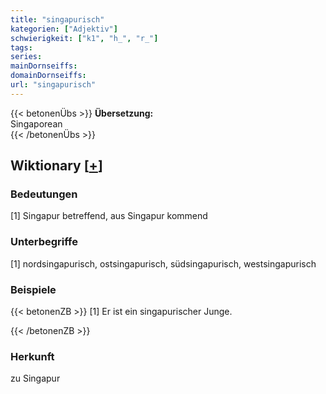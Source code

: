 ```yaml
---
title: "singapurisch"
kategorien: ["Adjektiv"]
schwierigkeit: ["k1", "h_", "r_"]
tags:
series:
mainDornseiffs:
domainDornseiffs:
url: "singapurisch"
---
```


{{< betonenÜbs >}}
**Übersetzung:**  
Singaporean  
{{< /betonenÜbs >}}

## Wiktionary [[+](https://de.wiktionary.org/wiki/singapurisch)]

### Bedeutungen
[1] Singapur betreffend, aus Singapur kommend  

### Unterbegriffe
[1] nordsingapurisch, ostsingapurisch, südsingapurisch, westsingapurisch  

### Beispiele
{{< betonenZB >}}
[1] Er ist ein singapurischer Junge.  

{{< /betonenZB >}}
### Herkunft
zu Singapur  


